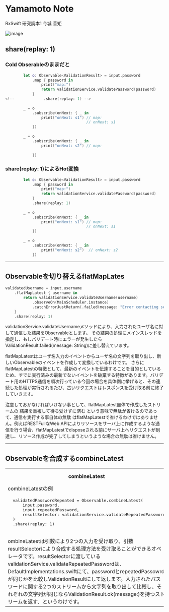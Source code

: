 # Yamamoto Note
RxSwift 研究読本1
今城 善矩

![image](https://user-images.githubusercontent.com/47273077/175798093-910ebdf9-ace2-4202-b7d7-9522b5f37021.png)

## share(replay: 1)  
### Cold Obserableのままだと
```swift
        let o: Observable<ValidationResult> = input.password
            .map { password in
                print("map:")
                return validationService.validatePassword(password)
            }
<!--             .share(replay: 1) -->
        
        _ = o
            .subscribe(onNext: { _ in
                print("onNext: s1") // map:
                                    // onNext: s1
            })
        
        _ = o
            .subscribe(onNext: { _ in
                print("onNext: s2") // map: 
                　　　　　　　　　　　　　　　　　　　　　　　　　　　　　　　　　　　　　　　// onNext: s2
            })

```

### share(replay: 1)によるHot変換
```swift
        let o: Observable<ValidationResult> = input.password
            .map { password in
                print("map:")
                return validationService.validatePassword(password)
            }
            .share(replay: 1)
        
        _ = o
            .subscribe(onNext: { _ in
                print("onNext: s1") // map:
                                    // onNext: s1
            })
        
        _ = o
            .subscribe(onNext: { _ in
                print("onNext: s2")  // onNext: s2
            })
```

------ 
## Observableを切り替えるflatMapLates
```swift
validatedUsername = input.username
    .flatMapLatest { username in
        return validationService.validateUsername(username)
            .observeOn(MainScheduler.instance)
            .catchErrorJustReturn(.failed(message: "Error contacting server"))
    }
    .share(replay: 1)
```
validationService.validateUsernameメソッドにより、入力されたユーザ名に対して通信した結果をObservable<ValidationResult>とします。
その結果の処理にメインスレッドを指定し、もしバリデート時にエラーが発生したらValidationResult.failed(message: String)に差し替えています。
  
flatMapLatestはユーザ名入力のイベントからユーザ名の文字列を取り出し、新しいObservable<ValidationResult>のイベントを作成して変換しているわけです。
さらにflatMapLatestの特徴として、最新のイベントを伝達することを目的としているため、すでに実行済みの最新でないイベントを破棄する特徴があります。バリデート用のHTTPS通信を順次行っている今回の場合を具体例に挙げると、その連続した処理が実行されるたび、古いリクエストはレスポンスを受け取る前に終了していきます。
  
注意しておかなければいけない事として、flatMapLatest自体で作成したストリームの 結果を重複して待ち受けずに済む という意味で無駄が省けるのであって、通信を実行する事自体の無駄 はflatMapLatestで省けるわけではありません。例えばRESTFullなWeb APIによりリソースをサーバ上に作成するような通信を行う場合、flatMapLatestでdisposeされる前にサーバ上へリクエストが到達し、リソース作成が完了してしまうというような場合の無駄は省けません。
        
        
------
        
## Observableを合成するcombineLatest

<table>
  <tr>
    <th width="30%">combineLatest</th>
    <th width="30%">In Action</th>
  </tr>
  <tr>
    <td>combineLatestの例</td>
    <th rowspan="9"><img src="https://user-images.githubusercontent.com/47273077/175798414-610749c6-bdcd-410b-8d5a-f1a92c3fd284.gif"></th>
  </tr>
  <tr>
    <td><div class="highlight highlight-source-swift"><pre>
  validatedPasswordRepeated = Observable.combineLatest(
      input.password,
      input.repeatedPassword,
      resultSelector: validationService.validateRepeatedPassword
  )
  .share(replay: 1)
    </pre>
     </div></td>
  </tr>
  <tr>
    <td width="30%"><div class="highlight highlight-source-swift">
ombineLatestは引数により2つの入力を受け取り、引数resultSelectorにより合成する処理方法を受け取ることができるオペレータです。resultSelectorに渡しているvalidationService.validateRepeatedPasswordは、DefaultImplementations.swiftにて、passwordとrepeatedPassowrdが同じかを比較しValidationResultにして返します。入力されたパスワードに関する2つのストリームから文字列を取り出して比較し、それぞれの文字列が同じならValidationResult.ok(message:)を持つストリームを返す、というわけです。
    </div></td>
  </tr>
</table>

